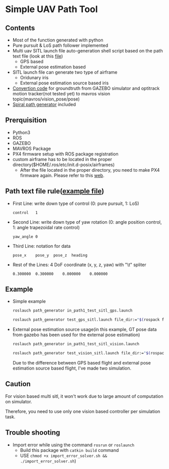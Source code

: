 # Simple UAV Path Tool
## Contents
* Most of the function generated with python
* Pure pursuit & LoS path follower implemented
* Multi uav SITL launch file auto-generation shell script based on the path text file (look at this [file](path/sitl_launch_generator/README.md))
  * GPS based
  * External pose estimation based
* SITL launch file can generate two type of airframe
  * Oridunary iris
  * External pose estimation source based iris
* [Convertion code](scripts/gt_parse_vision.py) for groundtruth from GAZEBO simulator and optitrack motion tracker(not tested yet) to mavros vision topic(mavros/vision_pose/pose)
* [Spiral path generator](scripts/spiral_path_gen.py) included

## Prerquisition
* Python3
* ROS
* GAZEBO
* MAVROS Package
* PX4 firmware setup with ROS package registration
* custom airframe has to be located in the proper directory($HOME/.ros/etc/init.d-posix/airframes)
  * After the file located in the proper directory, you need to make PX4 firmware again. Please refer to this [web](https://docs.px4.io/master/en/dev_airframes/adding_a_new_frame.html).

## Path text file rule([example file](path/indoor/path1/uav0.txt))
* First Line: write down type of control (0: pure pursuit, 1: LoS)
  ```
  control	1
  ```
* Second Line: write down type of yaw rotation (0: angle position control, 1: angle trapezoidal rate control)
  ```
  yaw_angle	0
  ```
* Third Line: notation for data
  ```
  pose_x	pose_y	pose_z	heading
  ```
* Rest of the Lines: 4 DoF coordinate (x, y, z, yaw) with "\t" spliter
  ```
  0.300000	0.300000	0.000000	0.000000
  ```

## Example
* Simple example
  ```bash
  roslauch path_generator in_path1_test_sitl_gps.launch
  ```
  ```bash
  roslauch path_generator test_gps_sitl.launch file_dir:="$(rospack find path_generator)/path/indoor/path1"
  ```
* External pose estimation source usage(in this example, GT pose data from gazebo has been used for the external pose estimation)
  ```bash
  roslauch path_generator in_path1_test_sitl_vision.launch
  ```
  ```bash
  roslauch path_generator test_vision_sitl.launch file_dir:="$(rospack find path_generator)/path/indoor/path1"
  ```
  Due to the difference between GPS based flight and external pose estimation source based flight, I've made two simulation.
  
## Caution
  For vision based multi sitl, it won't work due to large amount of computation on simulator.
 
  Therefore, you need to use only one vision based controller per simulation task.

## Trouble shooting
* Import error while using the command ```rosrun``` or ```roslaunch```
  * Build this package with ```catkin build``` command
  * USE ```chmod +x import_error_solver.sh && ./import_error_solver.sh```)
	
  
